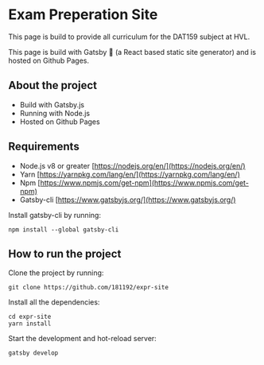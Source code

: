 # Exam Preperation Site

This page is build to provide all curriculum for the DAT159 subject at HVL.

This page is build with Gatsby 💜 (a React based static site generator) and is hosted on Github Pages.

## About the project

- Build with Gatsby.js
- Running with Node.js
- Hosted on Github Pages

## Requirements

- Node.js v8 or greater [https://nodejs.org/en/](https://nodejs.org/en/)
- Yarn [https://yarnpkg.com/lang/en/](https://yarnpkg.com/lang/en/)
- Npm [https://www.npmjs.com/get-npm](https://www.npmjs.com/get-npm)
- Gatsby-cli [https://www.gatsbyjs.org/](https://www.gatsbyjs.org/)

Install gatsby-cli by running:

```shell
npm install --global gatsby-cli
```

## How to run the project

Clone the project by running:

```shell
git clone https://github.com/181192/expr-site
```

Install all the dependencies:

```shell
cd expr-site
yarn install
```

Start the development and hot-reload server:

```shell
gatsby develop
```
